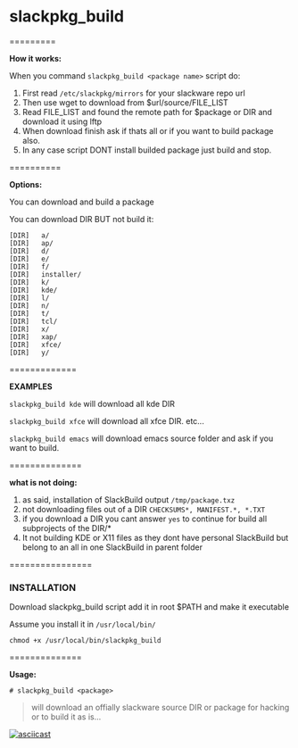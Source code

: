 # slackpkg_build
=========


**How it works:**

When you command `slackpkg_build <package name>` script do:
1. First read `/etc/slackpkg/mirrors` for your slackware repo url
2. Then use wget to download from $url/source/FILE_LIST
3. Read FILE_LIST and found the remote path for $package or DIR and download it using lftp
4. When download finish ask if thats all  or if you want to build package also. 
5. In any case script DONT install builded package just build and stop. 

==========

**Options:**

You can download and build a package

You can download DIR BUT not build it:
```
[DIR]	a/ 	 	 
[DIR]	ap/ 	 	 
[DIR]	d/ 	 	 
[DIR]	e/ 	 	 
[DIR]	f/ 	 	 
[DIR]	installer/ 	 	 
[DIR]	k/ 	 	 
[DIR]	kde/ 	 	 
[DIR]	l/ 	 	 
[DIR]	n/ 	 	 
[DIR]	t/ 	 	 
[DIR]	tcl/ 	 	 
[DIR]	x/	 	 	 
[DIR]	xap/ 	 	 
[DIR]	xfce/		 	 
[DIR]	y/
```
=============

**EXAMPLES**

`slackpkg_build kde` will download all kde DIR

`slackpkg_build xfce` will download all xfce DIR. etc...

`slackpkg_build emacs` will download emacs source folder and ask if you want to build.

==============

**what is not doing:**
1. as said, installation of SlackBuild output `/tmp/package.txz`
2. not downloading files out of a DIR `CHECKSUMS*, MANIFEST.*, *.TXT`
3. if you download a DIR you cant answer  `yes`  to continue for build all subprojects of the DIR/*
4. It not building KDE or X11 files as they dont have personal SlackBuild but belong to an all in one SlackBuild in parent folder

================
### INSTALLATION
Download slackpkg_build script add it in root $PATH and make it executable

Assume you install it in `/usr/local/bin/` 

 `chmod +x /usr/local/bin/slackpkg_build`
 

==============

**Usage:**

`# slackpkg_build <package>`
> will download an offially slackware source DIR or package for hacking  or to build it as is... 

[![asciicast](https://asciinema.org/a/PyahkBW8Q3EtDtj4dn9rxLvi2.svg)](https://asciinema.org/a/PyahkBW8Q3EtDtj4dn9rxLvi2)
